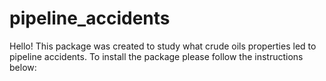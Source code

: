 # pipeline_accidents

Hello! 
This package was created to study what crude oils properties led to pipeline accidents.
To install the package please follow the instructions below:
